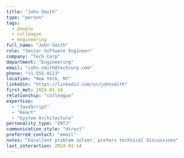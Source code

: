 ```yaml
---
title: "John Smith"
type: "person"
tags:
  - people
  - colleague
  - engineering
full_name: "John Smith"
role: "Senior Software Engineer"
company: "Tech Corp"
department: "Engineering"
email: "john.smith@techcorp.com"
phone: "+1-555-0123"
location: "New York, NY"
linkedin: "https://linkedin.com/in/johnsmith"
first_met: 2024-01-10
relationship: "colleague"
expertise:
  - "JavaScript"
  - "React"
  - "System Architecture"
personality_type: "INTJ"
communication_style: "direct"
preferred_contact: "email"
notes: "Excellent problem solver, prefers technical discussions"
last_interaction: 2024-01-14
---
```


